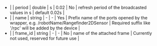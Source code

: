  * |      |    period             | double  | s              |   0.02        | No                             | refresh period of the broadcasted values in s                                                      | default 0.02s |
 * |      |    name               | string  | -              |   -           | Yes                            | Prefix name of the ports opened by the wrapper, e.g. /robotName/Rangefinder2DSensor                 | Required suffix like '/rpc' will be added by the device      |
 * |      |    frame_id           | string  | -              |   -           | No                             | name of the attached frame                                                                          | Currently not used, reserved for future use                  |
